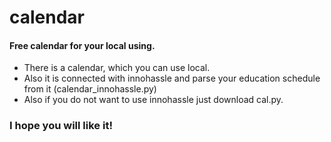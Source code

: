 # calendar
#### Free calendar for your local using.
- There is a calendar, which you can use local. 
- Also it is connected with innohassle and parse your education schedule from it (calendar_innohassle.py)
- Also if you do not want to use innohassle just download cal.py.

### I hope you will like it!
